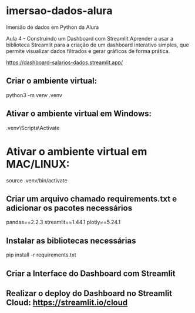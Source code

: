 # imersao-dados-alura
Imersão de dados em Python da Alura

Aula 4 - Construindo um Dashboard com Streamlit
Aprender a usar a biblioteca Streamlit para a criação de um dashboard interativo simples, que permite visualizar dados filtrados e gerar gráficos de forma prática.

https://dashboard-salarios-dados.streamlit.app/

## Criar o ambiente virtual:
python3 -m venv .venv
## Ativar o ambiente virtual em Windows:
.venv\Scripts\Activate
# Ativar o ambiente virtual em MAC/LINUX:
source .venv/bin/activate
## Criar um arquivo chamado requirements.txt e adicionar os pacotes necessários
pandas==2.2.3
streamlit==1.44.1
plotly==5.24.1
## Instalar as bibliotecas necessárias
pip install -r requirements.txt
## Criar a Interface do Dashboard com Streamlit

## Realizar o deploy do Dashboard no Streamlit Cloud: https://streamlit.io/cloud

